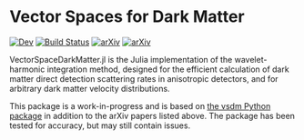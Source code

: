 # Vector Spaces for Dark Matter

[![Dev](https://img.shields.io/badge/docs-dev-blue.svg)](https://ariaradick.github.io/VectorSpaceDarkMatter.jl/)
[![Build Status](https://github.com/ariaradick/VectorSpaceDarkMatter.jl/actions/workflows/CI.yml/badge.svg?branch=main)](https://github.com/ariaradick/VectorSpaceDarkMatter.jl/actions/workflows/CI.yml?query=branch%3Amain)
[![arXiv](https://img.shields.io/badge/arXiv-2310.01480%20-green.svg)](https://arxiv.org/abs/2310.01480)
[![arXiv](https://img.shields.io/badge/arXiv-2310.01483%20-green.svg)](https://arxiv.org/abs/2310.01483)

VectorSpaceDarkMatter.jl is the Julia implementation of the wavelet-harmonic integration method, designed for the efficient calculation of dark matter direct detection scattering rates in anisotropic detectors, and for arbitrary dark matter velocity distributions.

This package is a work-in-progress and is based on [the vsdm Python package](https://github.com/blillard/vsdm) in addition to the arXiv papers listed above. The package has been tested for accuracy, but may still contain issues.
